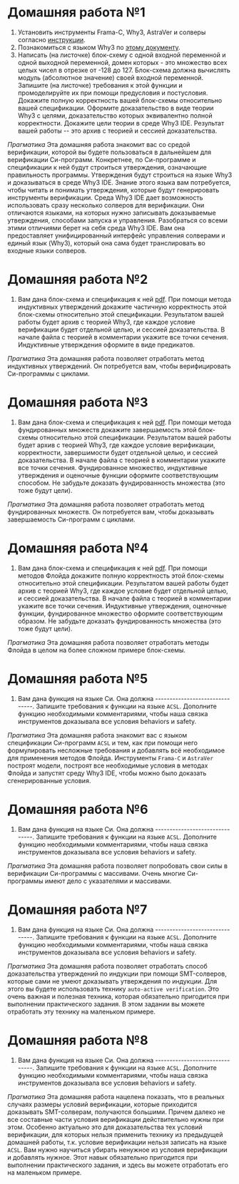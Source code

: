 # Домашняя работа №1

1. Установить инструменты Frama-C, Why3, AstraVer и солверы согласно [инструкции](https://forge.ispras.ru/projects/astraver/wiki).
2. Познакомиться с языком Why3 по [этому документу](http://why3.lri.fr/manual.pdf).
3. Написать (на листочке) блок-схему с одной входной переменной и одной выходной переменной, домен которых - это множество всех целых чисел в отрезке от -128 до 127. Блок-схема должна вычислять модуль (абсолютное значение) своей входной переменной. Запишите (на листочке) требования к этой функции и промоделируйте их при помощи предусловия и постусловия. Докажите полную корректность вашей блок-схемы относительно вашей спецификации. Оформите доказательство в виде теории Why3 с целями, доказательство которых эквивалентно полной корректности. Докажите цели теории в среде Why3 IDE. Результат вашей работы -- это архив с теорией и сессией доказательства.

_Прагматика_ Эта домашняя работа знакомит вас со средой верификации, которой вы будете пользоваться в дальнейшем для верификации Си-программ. Конкретнее, по Си-программе и спецификации к ней будут строиться утверждения, означающие правильность программы. Утверждения будут строиться на языке Why3 и доказываться в среде Why3 IDE. Знание этого языка вам потребуется, чтобы читать и понимать утверждения, которые будут генерировать инструменты верификации. Среда Why3 IDE дает возможность использовать сразу несколько солверов для верификации. Они отличаются языками, на которых нужно записывать доказываемые утверждения, способами запуска и управления. Разобраться со всеми этими отличиями берет на себя среда Why3 IDE. Вам она предоставляет унифицированный интерфейс управления солверами и единый язык (Why3), который она сама будет транслировать во входные языки солверов.

# Домашняя работа №2

1. Вам дана блок-схема и спецификация к ней [pdf](hw2.pdf). При помощи метода индуктивных утверждений докажите частичную корректность этой блок-схемы относительно этой спецификации. Результатом вашей работы будет архив с теорией Why3, где каждое условие верификации будет отдельной целью, и сессией доказательства. В начале файла с теорией в комментарии укажите все точки сечения. Индуктивные утверждения оформите в виде предикатов.

_Прагматика_ Эта домашняя работа позволяет отработать метод индуктивных утверждений. Он потребуется вам, чтобы верифицировать Си-программы с циклами.


# Домашняя работа №3

1. Вам дана блок-схема и спецификация к ней [pdf](hw3.pdf). При помощи метода фундированных множеств докажите завершаемость этой блок-схемы относительно этой спецификации. Результатом вашей работы будет архив с теорией Why3, где каждое условие верификации, корректности, завершимости будет отдельной целью, и сессией доказательства. В начале файла с теорией в комментарии укажите все точки сечения. Фундированное множество, индуктивные утверждения и оценочные функции оформите соответствующим способом. Не забудьте доказать фундированность множества (это тоже будут цели).

_Прагматика_ Эта домашняя работа позволяет отработать метод фундированных множеств. Он потребуется вам, чтобы доказывать завершаемость Си-программ с циклами.

# Домашняя работа №4

1. Вам дана блок-схема и спецификация к ней [pdf](hw4.pdf). При помощи методов Флойда докажите полную корректность этой блок-схемы относительно этой спецификации. Результатом вашей работы будет архив с теорией Why3, где каждое условие будет отдельной целью, и сессией доказательства. В начале файла с теорией в комментарии укажите все точки сечения. Индуктивные утверждения, оценочные функции, фундированное множество оформите соответствующим образом. Не забудьте доказать фундированность множества (это тоже будут цели).

_Прагматика_ Эта домашняя работа позволяет отработать методы Флойда в целом на более сложном примере блок-схемы.

# Домашняя работа №5

1. Вам дана функция на языке Си. Она должна -------------------------------. Запишите требования к функции на языке `ACSL`. Дополните функцию необходимыми комментариями, чтобы наша связка инструментов доказывала все условия behaviors и safety.

_Прагматика_ Эта домашняя работа знакомит вас с языком спецификации Си-программ `ACSL` и тем, как при помощи него формулировать несложные требования и добавлять всё необходимое для применения методов Флойда. Инструменты `Frama-C` и `AstraVer` построят модели, построят все необходимые условия в методах Флойда и запустят среду Why3 IDE, чтобы можно было доказать сгенерированные условия.

# Домашняя работа №6

1. Вам дана функция на языке Си. Она должна -------------------------------. Запишите требования к функции на языке `ACSL`. Дополните функцию необходимыми комментариями, чтобы наша связка инструментов доказывала все условия behaviors и safety.

_Прагматика_ Эта домашняя работа позволяет попробовать свои силы в верификации Си-программы с массивами. Очень многие Си-программы имеют дело с указателями и массивами.

# Домашняя работа №7

1. Вам дана функция на языке Си. Она должна -------------------------------. Запишите требования к функции на языке `ACSL`. Дополните функцию необходимыми комментариями, чтобы наша связка инструментов доказывала все условия behaviors и safety.

_Прагматика_ Эта домашняя работа позволяет отработать способ доказательства утверждений по индукции при помощи SMT-солверов, которые сами не умеют доказывать утверждения по индукции. Для этого вы будете использовать технику `auto-active verification`. Это очень важная и полезная техника, которая обязательно пригодится при выполнении практического задания. В этом задании вы можете отработать эту технику на маленьком примере.

# Домашняя работа №8

1. Вам дана функция на языке Си. Она должна -------------------------------. Запишите требования к функции на языке `ACSL`. Дополните функцию необходимыми комментариями, чтобы наша связка инструментов доказывала все условия behaviors и safety.

_Прагматика_ Эта домашняя работа нацелена показать, что в реальных случаях размеры условий верификации, которые приходится доказывать SMT-солверам, получаются большими. Причем далеко не все составные части условия верификации действительно нужны при этом. Особенно актуально это для доказательства тех условий верификации, для которых нельзя применить технику из предыдущей домашней работы, т.к. условие верификации нельзя записать на языке `ACSL`. Вам нужно научиться убирать ненужное из условия верификации и добавлять нужное. Этот навык обязательно пригодится при выполнении практического задания, и здесь вы можете отработать его на маленьком примере.

